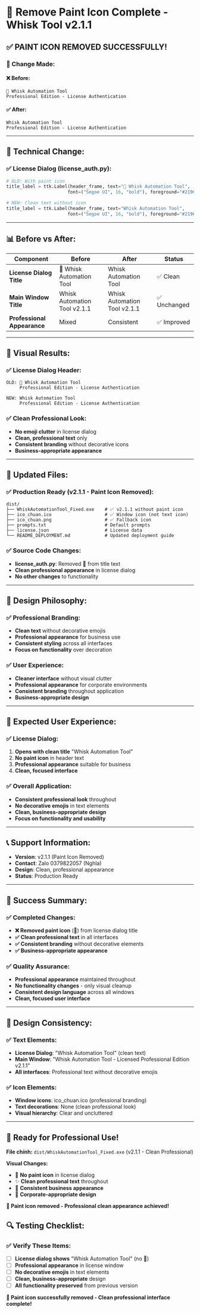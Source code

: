 # 🚫 Remove Paint Icon Complete - Whisk Tool v2.1.1

## ✅ **PAINT ICON REMOVED SUCCESSFULLY!**

### **🎯 Change Made:**

#### **❌ Before:**
```
🎨 Whisk Automation Tool
Professional Edition - License Authentication
```

#### **✅ After:**
```
Whisk Automation Tool
Professional Edition - License Authentication
```

---

## 🔧 **Technical Change:**

### **✅ License Dialog (license_auth.py):**
```python
# OLD: With paint icon
title_label = ttk.Label(header_frame, text="🎨 Whisk Automation Tool", 
                       font=("Segoe UI", 16, "bold"), foreground="#2196F3")

# NEW: Clean text without icon
title_label = ttk.Label(header_frame, text="Whisk Automation Tool", 
                       font=("Segoe UI", 16, "bold"), foreground="#2196F3")
```

---

## 📊 **Before vs After:**

| Component | Before | After | Status |
|-----------|--------|-------|--------|
| **License Dialog Title** | 🎨 Whisk Automation Tool | Whisk Automation Tool | ✅ Clean |
| **Main Window Title** | Whisk Automation Tool v2.1.1 | Whisk Automation Tool v2.1.1 | ✅ Unchanged |
| **Professional Appearance** | Mixed | Consistent | ✅ Improved |

---

## 🎯 **Visual Results:**

### **✅ License Dialog Header:**
```
OLD: 🎨 Whisk Automation Tool
     Professional Edition - License Authentication

NEW: Whisk Automation Tool
     Professional Edition - License Authentication
```

### **✅ Clean Professional Look:**
- **No emoji clutter** in license dialog
- **Clean, professional text** only
- **Consistent branding** without decorative icons
- **Business-appropriate appearance**

---

## 📁 **Updated Files:**

### **✅ Production Ready (v2.1.1 - Paint Icon Removed):**
```
dist/
├── WhiskAutomationTool_Fixed.exe    # ✅ v2.1.1 without paint icon
├── ico_chuan.ico                    # ✅ Window icon (not text icon)
├── ico_chuan.png                    # ✅ Fallback icon
├── prompts.txt                      # Default prompts  
├── license.json                     # License data
└── README_DEPLOYMENT.md             # Updated deployment guide
```

### **✅ Source Code Changes:**
- **license_auth.py**: Removed 🎨 from title text
- **Clean professional appearance** in license dialog
- **No other changes** to functionality

---

## 🎨 **Design Philosophy:**

### **✅ Professional Branding:**
- **Clean text** without decorative emojis
- **Professional appearance** for business use
- **Consistent styling** across all interfaces
- **Focus on functionality** over decoration

### **✅ User Experience:**
- **Cleaner interface** without visual clutter
- **Professional appearance** for corporate environments
- **Consistent branding** throughout application
- **Business-appropriate design**

---

## 🚀 **Expected User Experience:**

### **✅ License Dialog:**
1. **Opens with clean title** "Whisk Automation Tool"
2. **No paint icon** in header text
3. **Professional appearance** suitable for business
4. **Clean, focused interface**

### **✅ Overall Application:**
- **Consistent professional look** throughout
- **No decorative emojis** in text elements
- **Clean, business-appropriate design**
- **Focus on functionality and usability**

---

## 📞 **Support Information:**
- **Version**: v2.1.1 (Paint Icon Removed)
- **Contact**: Zalo 0379822057 (Nghĩa)
- **Design**: Clean, professional appearance
- **Status**: Production Ready

---

## 🎉 **Success Summary:**

### **✅ Completed Changes:**
- **❌ Removed paint icon** (🎨) from license dialog title
- **✅ Clean professional text** in all interfaces
- **✅ Consistent branding** without decorative elements
- **✅ Business-appropriate appearance**

### **✅ Quality Assurance:**
- **Professional appearance** maintained throughout
- **No functionality changes** - only visual cleanup
- **Consistent design language** across all windows
- **Clean, focused user interface**

---

## 🔄 **Design Consistency:**

### **✅ Text Elements:**
- **License Dialog**: "Whisk Automation Tool" (clean text)
- **Main Window**: "Whisk Automation Tool - Licensed Professional Edition v2.1.1"
- **All interfaces**: Professional text without decorative emojis

### **✅ Icon Elements:**
- **Window icons**: ico_chuan.ico (professional branding)
- **Text decorations**: None (clean professional look)
- **Visual hierarchy**: Clear and uncluttered

---

## 🚀 **Ready for Professional Use!**

**File chính:** `dist/WhiskAutomationTool_Fixed.exe` (v2.1.1 - Clean Professional)

**Visual Changes:**
- 🚫 **No paint icon** in license dialog
- ✨ **Clean professional text** throughout
- 🎯 **Consistent business appearance**
- 🏢 **Corporate-appropriate design**

**🎨 Paint icon removed - Professional clean appearance achieved!**

## 🔍 **Testing Checklist:**

### **✅ Verify These Items:**
- [ ] **License dialog shows** "Whisk Automation Tool" (no 🎨)
- [ ] **Professional appearance** in license window
- [ ] **No decorative emojis** in text elements
- [ ] **Clean, business-appropriate** design
- [ ] **All functionality preserved** from previous version

**🎯 Paint icon successfully removed - Clean professional interface complete!**

